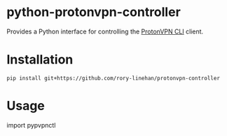 # python-protonvpn-controller

Provides a Python interface for controlling the [ProtonVPN CLI](https://protonvpn.com/support/linux-vpn-tool/) client.

# Installation

`pip install git+https://github.com/rory-linehan/protonvpn-controller`

# Usage

import pypvpnctl
